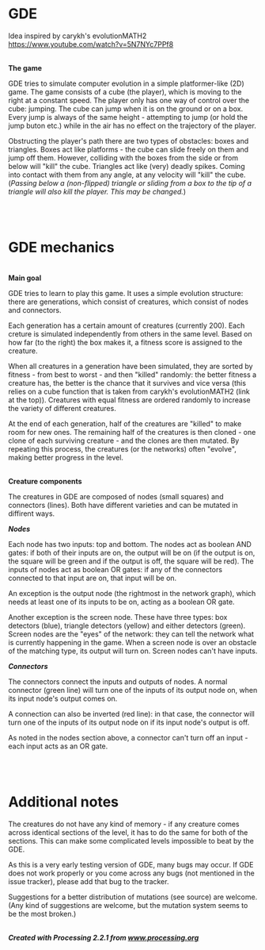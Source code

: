 # GDE

Idea inspired by carykh's evolutionMATH2 https://www.youtube.com/watch?v=5N7NYc7PPf8

<br><b>The game</b></br>

<p>GDE tries to simulate computer evolution in a simple platformer-like (2D) game. The game consists of a cube (the player), which is moving to the right at a constant speed. The player only has one way of control over the cube: jumping. The cube can jump when it is on the ground or on a box. Every jump is always of the same height - attempting to jump (or hold the jump buton etc.) while in the air has no effect on the trajectory of the player.</p>

<p>Obstructing the player's path there are two types of obstacles: boxes and triangles. Boxes act like platforms - the cube can slide freely on them and jump off them. However, colliding with the boxes from the side or from below will "kill" the cube. Triangles act like (very) deadly spikes. Coming into contact with them from any angle, at any velocity will "kill" the cube.
(<i>Passing below a (non-flipped) triangle or sliding from a box to the tip of a triangle will also kill the player. This may be changed.</i>)</p>
<br></br>


# GDE mechanics

<br><b>Main goal</b></br>

<p>GDE tries to learn to play this game. It uses a simple evolution structure: there are generations, which consist of creatures, which consist of nodes and connectors.</p>
<p>Each generation has a certain amount of creatures (currently 200). Each creture is simulated independently from others in the same level. Based on how far (to the right) the  box makes it, a fitness score is assigned to the creature.</p>
<p>When all creatures in a generation have been simulated, they are sorted by fitness - from best to worst - and then "killed" randomly: the better fitness a creature has, the better is the chance that it survives and vice versa (this relies on a cube function that is taken from carykh's evolutionMATH2 (link at the top)). Creatures with equal fitness are ordered randomly to increase the variety of different creatures.</p>
<p>At the end of each generation, half of the creatures are "killed" to make room for new ones. The remaining half of the creatures is then cloned - one clone of each surviving creature - and the clones are then mutated. By repeating this process, the creatures (or the networks) often "evolve", making better progress in the level.</p>

<br><b>Creature components</b></br>

<p>The creatures in GDE are composed of nodes (small squares) and connectors (lines). Both have different varieties and can be mutated in diffirent ways.</p>

<b><i>Nodes</i></b>

<p>Each node has two inputs: top and bottom. The nodes act as boolean AND gates: if both of their inputs are on, the output will be on (if the output is on, the square will be green and if the output is off, the square will be red). The inputs of nodes act as boolean OR gates: if any of the connectors connected to that input are on, that input will be on.</p>
<p>An exception is the output node (the rightmost in the network graph), which needs at least one of its inputs to be on, acting as a boolean OR gate.</p>
<p>Another exception is the screen node. These have three types: box detectors (blue), triangle detectors (yellow) and either detectors (green). Screen nodes are the "eyes" of the network: they can tell the network what is currently happening in the game. When a screen node is over an obstacle of the matching type, its output will turn on. Screen nodes can't have inputs.</p>

<b><i>Connectors</i></b>

<p>The connectors connect the inputs and outputs of nodes. A normal connector (green line) will turn one of the inputs of its output node on, when its input node's output comes on.</p>
<p>A connection can also be inverted (red line): in that case, the connector will turn one of the inputs of its output node on if its input node's output is off.</p>
<p>As noted in the nodes section above, a connector can't turn off an input - each input acts as an OR gate.</p>
<br></br>

# Additional notes

<p>The creatures do not have any kind of memory - if any creature comes across identical sections of the level, it has to do the same for both of the sections. This can make some complicated levels impossible to beat by the GDE.</p>

<p>As this is a very early testing version of GDE, many bugs may occur. If GDE does not work properly or you come across any bugs (not mentioned in the issue tracker), please add that bug to the tracker.</p>

<p>Suggestions for a better distribution of mutations (see source) are welcome. (Any kind of suggestions are welcome, but the mutation system seems to be the most broken.)</p>

<br><b><i>Created with Processing 2.2.1 from www.processing.org</i></b></br>
